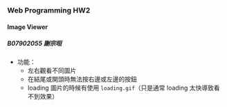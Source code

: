 ### Web Programming HW2
#### Image Viewer
##### B07902055 謝宗晅

* 功能：
    * 左右觀看不同圖片
    * 在結尾或開頭時無法按右邊或左邊的按鈕
    * loading 圖片的時候有使用 `loading.gif`（只是通常 loading 太快導致看不到效果）
